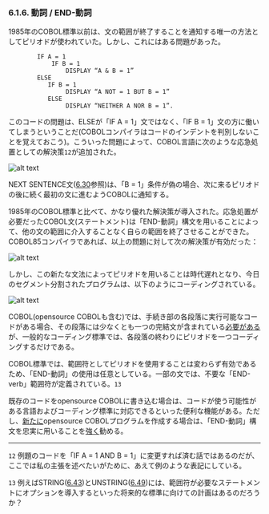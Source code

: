 ### 6.1.6. 動詞 / END-動詞

1985年のCOBOL標準以前は、文の範囲が終了することを通知する唯一の方法としてピリオドが使われていた。しかし、これにはある問題があった。

```
        IF A = 1
            IF B = 1
                DISPLAY “A & B = 1”
        ELSE
           IF B = 1
                DISPLAY “A NOT = 1 BUT B = 1”
           ELSE
                DISPLAY “NEITHER A NOR B = 1”.
```

このコードの問題は、ELSEが「IF A = 1」文ではなく、「IF B = 1」文の方に働いてしまうということだ(COBOLコンパイラはコードのインデントを判別しないことを覚えておこう)。こういった問題によって、COBOL言語に次のような応急処置としての解決策`12`が追加された。

![alt text](Image/6-16-1.png)

NEXT SENTENCE文([6.30](6-30.md)参照)は、「B = 1」条件が偽の場合、次に来るピリオドの後に続く最初の文に進むようCOBOLに通知する。

1985年のCOBOL標準と比べて、かなり優れた解決策が導入された。応急処置が必要だったCOBOL文(ステートメント)は「END-動詞」構文を用いることによって、他の文の範囲に介入することなく自らの範囲を終了させることができた。COBOL85コンパイラであれば、以上の問題に対して次の解決策が有効だった：

![alt text](Image/6-16-2.png)

しかし、この新たな文法によってピリオドを用いることは時代遅れとなり、今日のセグメント分割されたプログラムは、以下のようにコーディングされている。

![alt text](Image/6-16-3.png)

COBOL(opensource COBOLも含む)では、手続き部の各段落に実行可能なコードがある場合、その段落には少なくとも一つの完結文が含まれている<u>必要がある</u>が、一般的なコーディング標準では、各段落の終わりにピリオドを一つコーディングするだけである。

COBOL標準では、範囲符としてピリオドを使用することは変わらず有効であるため、「END-動詞」の使用は任意としている。一部の文では、不要な「END-verb」範囲符が定義されている。`13`

既存のコードをopensource COBOLに書き込む場合は、コードが使う可能性がある言語およびコーディング標準に対応できるといった便利な機能がある。ただし、<u>新たに</u>opensource COBOLプログラムを作成する場合は、「END-動詞」構文を忠実に用いることを<u>強く</u>勧める。

---
`12` 例題のコードを「IF A = 1 AND B = 1」に変更すれば済む話ではあるのだが、ここでは私の主張を述べたいがために、あえて例のような表記にしている。

`13` 例えばSTRING([6.43](6-43.md))とUNSTRING([6.49](6-49.md))には、範囲符が必要なステートメントにオプションを導入するといった将来的な標準に向けての計画はあるのだろうか？
